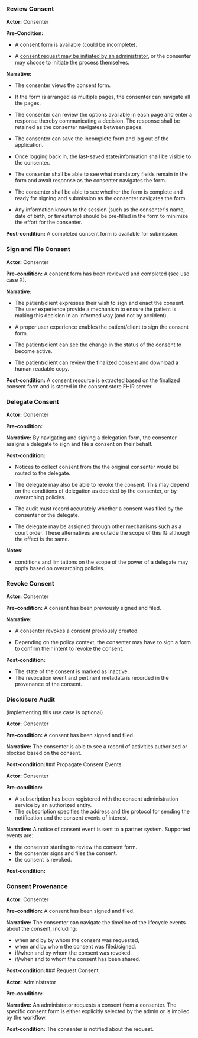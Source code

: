### Review Consent

**Actor:** Consenter 

**Pre-Condition:**
- A consent form is available  (could be incomplete).
  
- A [consent request may be initiated by an administrator](request.html), or the consenter may choose to initiate the process themselves.

**Narrative:**

- The consenter views the consent form. 

- If the form is arranged as multiple pages, the consenter can navigate all the pages.

- The consenter can review the options available in each page and enter a response thereby communicating a decision. The response shall be retained as the consenter navigates between pages. 

- The consenter can save the incomplete form and log out of the application.

- Once logging back in, the last-saved state/information shall be visible to the consenter.

- The consenter shall be able to see what mandatory fields remain in the form and await response as the consenter navigates the form.

- The consenter shall be able to see whether the form is complete and ready for signing and submission as the consenter navigates the form.

- Any information known to the session (such as the consenter's name, date of birth, or timestamp) should be pre-filled in the form to minimize the effort for the consenter.

**Post-condition:**
A completed consent form is available for submission.


### Sign and File Consent

**Actor:** Consenter

**Pre-condition:**
A consent form has been reviewed and completed (see use case X).


**Narrative:**
- The patient/client expresses their wish to sign and enact the consent. The user experience provide a mechanism to ensure the patient is making this decision in an informed way (and not by accident).

- A proper user experience enables the patient/client to sign the consent form.

- The patient/client can see the change in the status of the consent to become active.

- The patient/client can review the finalized consent and download a human readable copy.

**Post-condition:**
A consent resource is extracted based on the finalized consent form and is stored in the consent store FHIR server.
### Delegate Consent

**Actor:** Consenter

**Pre-condition:**

**Narrative:**
By navigating and signing a delegation form, the consenter assigns a delegate to sign and file a consent on their behalf. 

**Post-condition:**
- Notices to collect consent from the the original consenter would be routed to the delegate. 

- The delegate may also be able to revoke the consent. This may depend on the conditions of delegation as decided by the consenter, or by overarching policies. 

- The audit must record accurately whether a consent was filed by the consenter or the delegate.

- The delegate may be assigned through other mechanisms such as a court order. These alternatives are outside the scope of this IG although the effect is the same.

**Notes:**
- conditions and limitations on the scope of the power of a delegate may apply based on overarching policies.

### Revoke Consent

**Actor:** Consenter

**Pre-condition:**
A consent has been previously signed and filed.

**Narrative:**
- A consenter revokes a consent previously created. 

- Depending on the policy context, the consenter may have to sign a form to confirm their intent to revoke the consent.

**Post-condition:**
- The state of the consent is marked as inactive.
- The revocation event and pertinent metadata is recorded in the provenance of the consent. 
### Disclosure Audit
(implementing this use case is optional)

**Actor:** Consenter

**Pre-condition:** 
A consent has been signed and filed.

**Narrative:**
The consenter is able to see a record of activities authorized or blocked based on the consent. 

**Post-condition:**### Propagate Consent Events

**Actor:** Consenter

**Pre-condition:**
- A subscription has been registered with the consent administration service by an authorized entity.
- The subscription specifies the address and the protocol for sending the notification and the consent events of interest.

**Narrative:**
A notice of consent event is sent to a partner system. Supported events are:
- the consenter starting to review the consent form.
- the consenter signs and files the consent.
- the consent is revoked.

**Post-condition:**



### Consent Provenance

**Actor:** Consenter

**Pre-condition:**
A consent has been signed and filed.

**Narrative:**
The consenter can navigate the timeline of the lifecycle events about the consent, including:

- when and by by whom the consent was requested,
- when and by whom the consent was filed/signed.
- if/when and by whom the consent was revoked.
- if/when and to whom the consent has been shared.

**Post-condition:**### Request Consent

**Actor:** Administrator

**Pre-condition:** 

**Narrative:**
An administrator requests a consent from a consenter. The specific consent form is either explicitly selected by the admin or is implied by the workflow.

**Post-condition:**
The consenter is notified about the request.